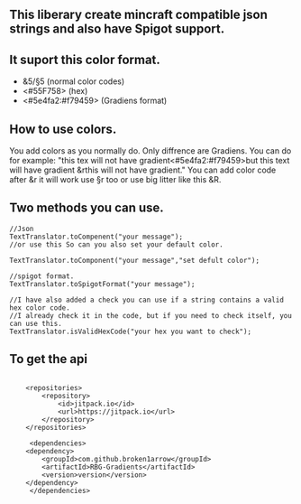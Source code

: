 ## This liberary create mincraft compatible json strings and also have Spigot support.

## It suport this color format.

* &5/§5 (normal color codes)
* <#55F758> (hex)
* <#5e4fa2:#f79459> (Gradiens format)

## How to use colors.
You add colors as you normally do. Only diffrence are Gradiens.
You can do for example:
"this tex will not have gradient<#5e4fa2:#f79459>but this text will have gradient &rthis will not have gradient."
You can add color code after &r it will work use §r too or use big litter like this &R.


## Two methods you can use.
```
//Json
TextTranslator.toCompenent("your message");
//or use this So can you also set your default color.

TextTranslator.toComponent("your message","set defult color");

//spigot format.
TextTranslator.toSpigotFormat("your message");

//I have also added a check you can use if a string contains a valid hex color code.
//I already check it in the code, but if you need to check itself, you can use this.
TextTranslator.isValidHexCode("your hex you want to check");

```
## To get the api
```

	<repositories>
		<repository>
		    <id>jitpack.io</id>
		    <url>https://jitpack.io</url>
		</repository>
	</repositories>
	
     <dependencies>
 	<dependency>
	    <groupId>com.github.broken1arrow</groupId>
	    <artifactId>RBG-Gradients</artifactId>
	    <version>version</version>
	</dependency>
     </dependencies>
```
